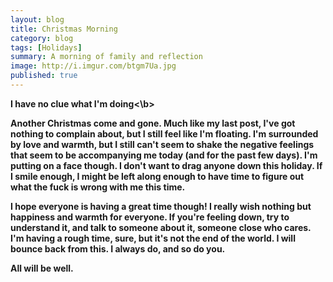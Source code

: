 ```yaml
---
layout: blog
title: Christmas Morning
category: blog
tags: [Holidays]  
summary: A morning of family and reflection
image: http://i.imgur.com/btgm7Ua.jpg
published: true
---
```

<p>
  <b>I have no clue what I'm doing<\b>
</p>
<p>
  Another Christmas come and gone.  Much like my last post, I've got nothing to complain about, but I still feel like I'm floating.  I'm surrounded by love and warmth, but I still can't seem to shake the negative feelings that seem to be accompanying me today (and for the past few days).  I'm putting on a face though.  I don't want to drag anyone down this holiday.  If I smile enough, I might be left along enough to have time to figure out what the fuck is wrong with me this time.
</p>
<p>
  I hope everyone is having a great time though!  I really wish nothing but happiness and warmth for everyone.  If you're feeling down, try to understand it, and talk to someone about it, someone close who cares.  I'm having a rough time, sure, but it's not the end of the world.  I will bounce back from this.  I always do, and so do you.
</p>
<p>
  All will be well.
</p>
